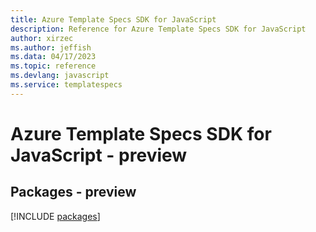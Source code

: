 ```yaml
---
title: Azure Template Specs SDK for JavaScript
description: Reference for Azure Template Specs SDK for JavaScript
author: xirzec
ms.author: jeffish
ms.data: 04/17/2023
ms.topic: reference
ms.devlang: javascript
ms.service: templatespecs
---
```

# Azure Template Specs SDK for JavaScript - preview
## Packages - preview
[!INCLUDE [packages](template-specs-index.md)]